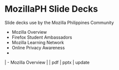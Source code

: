 # MozillaPH Slide Decks
Slide decks use by the Mozilla Philippines Community

- Mozilla Overview
- Firefox Student Ambassadors
- Mozilla Learning Network
- Online Privacy Awareness
- 

| - Mozilla Overview
| | pdf | pptx | update
